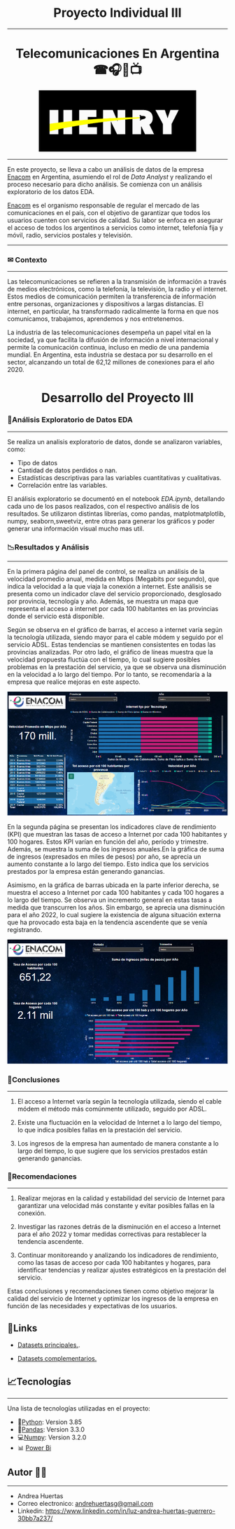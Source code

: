 <h1 align='center'>
 <b>Proyecto  Individual III</b>
</h1>


***
<h1 align='center'>
<b>Telecomunicaciones En Argentina ☎🎧📡📺</b>
</h1>

<p align="center">
  <img src="Image/logo.png" />
</p>

***
En este proyecto, se lleva a cabo un análisis de datos de la empresa [Enacom](https://www.enacom.gob.ar/) en Argentina, asumiendo el rol de _Data Analyst_ y realizando el proceso necesario para dicho análisis. Se comienza con un análisis exploratorio de los datos  EDA.

[Enacom](https://www.enacom.gob.ar/) es el organismo responsable de regular el mercado de las comunicaciones en el país, con el objetivo de garantizar que todos los usuarios cuenten con servicios de calidad. Su labor se enfoca en asegurar el acceso de todos los argentinos a servicios como internet, telefonía fija y móvil, radio, servicios postales y televisión.

***

### **✉ Contexto**
***
Las telecomunicaciones se refieren a la transmisión de información a través de medios electrónicos, como la telefonía, la televisión, la radio y el internet. Estos medios de comunicación permiten la transferencia de información entre personas, organizaciones y dispositivos a largas distancias. El internet, en particular, ha transformado radicalmente la forma en que nos comunicamos, trabajamos, aprendemos y nos entretenemos.

La industria de las telecomunicaciones desempeña un papel vital en la sociedad, ya que facilita la difusión de información a nivel internacional y permite la comunicación continua, incluso en medio de una pandemia mundial. En Argentina, esta industria se destaca por su desarrollo en el sector, alcanzando un total de 62,12 millones de conexiones para el año 2020.

<h1 align='center'>
 <b>Desarrollo del Proyecto III</b>
</h1>

### **📄Análisis Exploratorio de Datos EDA**
***

Se realiza un analisis exploratorio de datos, donde se analizaron variables, como:

* Tipo de datos
* Cantidad de datos perdidos o nan.
* Estadísticas descriptivas para las variables cuantitativas y cualitativas.
* Correlación entre las variables.

El análisis exploratorio se documentó en el notebook _EDA.ipynb_, detallando cada uno de los pasos realizados, con el respectivo análisis de los resultados. Se utilizaron distintas librerías, como pandas, matplotmatplotlib, numpy, seaborn,sweetviz, entre otras para generar los gráficos y poder generar una información visual mucho mas util.



### **📉Resultados y Análisis**
***
En la primera página del panel de control, se realiza un análisis de la velocidad promedio anual, medida en Mbps (Megabits por segundo), que indica la velocidad a la que viaja la conexión a internet. Este análisis se presenta como un indicador clave del servicio proporcionado, desglosado por provincia, tecnología y año. Además, se muestra un mapa que representa el acceso a internet por cada 100 habitantes en las provincias donde el servicio está disponible.


Según se observa en el gráfico de barras, el acceso a internet varía según la tecnología utilizada, siendo mayor para el cable módem y seguido por el servicio ADSL. Estas tendencias se mantienen consistentes en todas las provincias analizadas. Por otro lado, el gráfico de líneas muestra que la velocidad propuesta fluctúa con el tiempo, lo cual sugiere posibles problemas en la prestación del servicio, ya que se observa una disminución en la velocidad a lo largo del tiempo. Por lo tanto, se recomendaría a la empresa que realice mejoras en este aspecto.


<p align="center">
  <img src="Image/screen1.png" />
</p>


En la segunda página se presentan los indicadores clave de rendimiento (KPI) que muestran las tasas de acceso a Internet por cada 100 habitantes y 100 hogares. Estos KPI varían en función del año, período y trimestre. Además, se muestra la suma de los ingresos anuales.En la gráfica de suma de ingresos (expresados en miles de pesos) por año, se aprecia un aumento constante a lo largo del tiempo. Esto indica que los servicios prestados por la empresa están generando ganancias.


Asimismo, en la gráfica de barras ubicada en la parte inferior derecha, se muestra el acceso a Internet por cada 100 habitantes y cada 100 hogares a lo largo del tiempo. Se observa un incremento general en estas tasas a medida que transcurren los años. Sin embargo, se aprecia una disminución para el año 2022, lo cual sugiere la existencia de alguna situación externa que ha provocado esta baja en la tendencia ascendente que se venía registrando.


<p align="center">
  <img src="Image/screen2.png" />
</p>

### **🚀Conclusiones**
***
1. El acceso a Internet varía según la tecnología utilizada, siendo el cable módem el método más comúnmente utilizado, seguido por ADSL.

2. Existe una fluctuación en la velocidad de Internet a lo largo del tiempo, lo que indica posibles fallas en la prestación del servicio.

3. Los ingresos de la empresa han aumentado de manera constante a lo largo del tiempo, lo que sugiere que los servicios prestados están generando ganancias.


### **👀Recomendaciones**
***

1. Realizar mejoras en la calidad y estabilidad del servicio de Internet para garantizar una velocidad más constante y evitar posibles fallas en la conexión.

2. Investigar las razones detrás de la disminución en el acceso a Internet para el año 2022 y tomar medidas correctivas para restablecer la tendencia ascendente.

3. Continuar monitoreando y analizando los indicadores de rendimiento, como las tasas de acceso por cada 100 habitantes y hogares, para identificar tendencias y realizar ajustes estratégicos en la prestación del servicio.


Estas conclusiones y recomendaciones tienen como objetivo mejorar la calidad del servicio de Internet y optimizar los ingresos de la empresa en función de las necesidades y expectativas de los usuarios.

## **📎Links**
* <A HREF="https://datosabiertos.enacom.gob.ar/dashboards/20000/acceso-a-internet/">Datasets principales.</A>.
 
* <A HREF="https://datosabiertos.enacom.gob.ar/home"> Datasets complementarios.</A> 


## **📈Tecnologías**
***
Una lista de tecnologías utilizadas en el proyecto:
* 🐍[Python](https://docs.python.org/3/): Version 3.85
* 🐼[Pandas](https://pandas.pydata.org/): Version 3.3.0
* 💻[Numpy](https://numpy.org/doc/): Version 3.2.0
* 📊 [Power Bi](https://powerbi.microsoft.com/es-es/)

## **Autor 🧜‍♀️**
***

* Andrea Huertas 
* Correo electronico: andrehuertasg@gmail.com 
* Linkedin: https://www.linkedin.com/in/luz-andrea-huertas-guerrero-30bb7a237/
